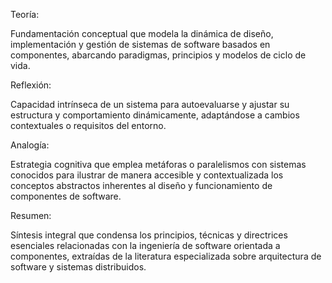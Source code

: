 Teoría:

 Fundamentación conceptual que modela la dinámica de diseño, implementación y gestión de sistemas de software basados en componentes, abarcando paradigmas, principios y modelos de ciclo de vida.



Reflexión:

 Capacidad intrínseca de un sistema para autoevaluarse y ajustar su estructura y comportamiento dinámicamente, adaptándose a cambios contextuales o requisitos del entorno.



Analogía: 

Estrategia cognitiva que emplea metáforas o paralelismos con sistemas conocidos para ilustrar de manera accesible y contextualizada los conceptos abstractos inherentes al diseño y funcionamiento de componentes de software.



Resumen: 

Síntesis integral que condensa los principios, técnicas y directrices esenciales relacionadas con la ingeniería de software orientada a componentes, extraídas de la literatura especializada sobre arquitectura de software y sistemas distribuidos.
